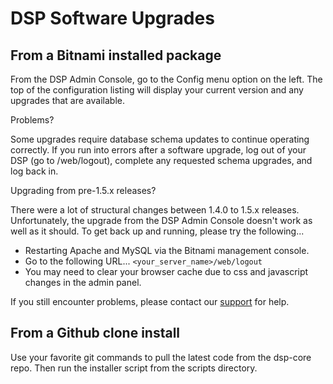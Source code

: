# DSP Software Upgrades


## From a Bitnami installed package

From the DSP Admin Console, go to the Config menu option on the left. The top of the configuration listing will display your current version and any upgrades that are available.

Problems?

Some upgrades require database schema updates to continue operating correctly. If you run into errors after a software upgrade, log out of your DSP (go to <server>/web/logout), complete any requested schema upgrades, and log back in.

Upgrading from pre-1.5.x releases? 

There were a lot of structural changes between 1.4.0 to 1.5.x releases. Unfortunately, the upgrade from the DSP Admin Console doesn't work as well as it should. To get back up and running, please try the following...

* Restarting Apache and MySQL via the Bitnami management console.
* Go to the following URL... `<your_server_name>/web/logout`
* You may need to clear your browser cache due to css and javascript changes in the admin panel.


If you still encounter problems, please contact our [support](Contact-DreamFactory-Support) for help.

## From a Github clone install

Use your favorite git commands to pull the latest code from the dsp-core repo. Then run the installer script from the scripts directory. 